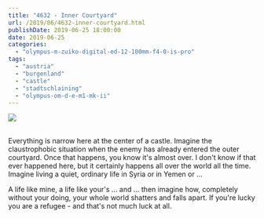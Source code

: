 ```yaml
---
title: "4632 - Inner Courtyard"
url: /2019/06/4632-inner-courtyard.html
publishDate: 2019-06-25 18:00:00
date: 2019-06-25
categories: 
  - "olympus-m-zuiko-digital-ed-12-100mm-f4-0-is-pro"
tags: 
  - "austria"
  - "burgenland"
  - "castle"
  - "stadtschlaining"
  - "olympus-om-d-e-m1-mk-ii"
---
```

<div class="container">
<div class="center"><a target="_blank" href="https://d25zfm9zpd7gm5.cloudfront.net/1200x1200/2018/20180402_120255_lr.jpg"><img class="webfeedsFeaturedVisual" src="https://d25zfm9zpd7gm5.cloudfront.net/0600x0600/2018/20180402_120255_lr.jpg" /></a></div>
</div>
<br />

Everything is narrow here at the center of a castle. Imagine the
claustrophobic situation when the enemy has already entered the
outer courtyard. Once that happens, you know it's almost over. I
don't know if that ever happened here, but it certainly happens all
over the world all the time. Imagine living a quiet, ordinary life
in Syria or in Yemen or ...

A life like mine, a life like your's ... and ... then imagine how,
completely without your doing, your whole world shatters and falls
apart. If you're lucky you are a refugee - and that's not much luck
at all.